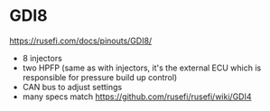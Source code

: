 # GDI8

https://rusefi.com/docs/pinouts/GDI8/

* 8 injectors
* two HPFP (same as with injectors, it's the external ECU which is responsible for pressure build up control)
* CAN bus to adjust settings
* many specs match https://github.com/rusefi/rusefi/wiki/GDI4
